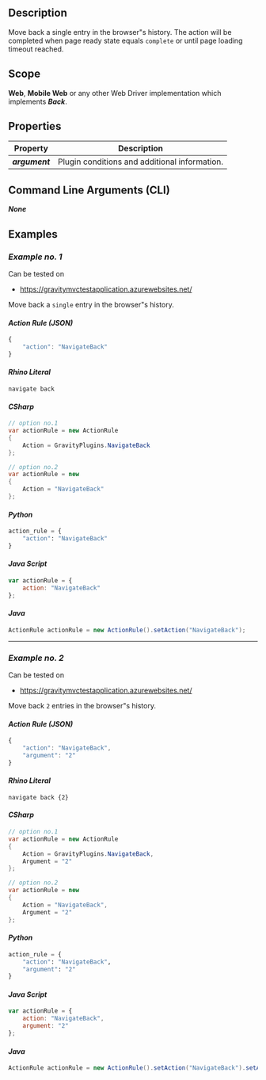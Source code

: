 ## Description
Move back a single entry in the browser\"s history. The action will be completed when page ready state equals ```complete``` or until page loading timeout reached.

## Scope
**Web**, **Mobile Web** or any other Web Driver implementation which implements _**Back**_.

## Properties
| Property             | Description                                           |
|----------------------|-------------------------------------------------------|
| _**argument**_       | Plugin conditions and additional information.         |

## Command Line Arguments (CLI)
_**None**_

## Examples
### _Example no. 1_
Can be tested on
* https://gravitymvctestapplication.azurewebsites.net/

Move back a ```single``` entry in the browser\"s history.

#### _Action Rule (JSON)_
```js
{
    "action": "NavigateBack"
}
```

#### _Rhino Literal_
```
navigate back
```

#### _CSharp_
```csharp
// option no.1
var actionRule = new ActionRule
{
    Action = GravityPlugins.NavigateBack
};

// option no.2
var actionRule = new
{
    Action = "NavigateBack"
};
```

#### _Python_
```python
action_rule = {
    "action": "NavigateBack"
}
```

#### _Java Script_
```js
var actionRule = {
    action: "NavigateBack"
};
```

#### _Java_
```java
ActionRule actionRule = new ActionRule().setAction("NavigateBack");
```

***

### _Example no. 2_
Can be tested on
* https://gravitymvctestapplication.azurewebsites.net/

Move back ```2``` entries in the browser\"s history.

#### _Action Rule (JSON)_
```js
{
    "action": "NavigateBack",
    "argument": "2"
}
```

#### _Rhino Literal_
```
navigate back {2}
```

#### _CSharp_
```csharp
// option no.1
var actionRule = new ActionRule
{
    Action = GravityPlugins.NavigateBack,
    Argument = "2"
};

// option no.2
var actionRule = new
{
    Action = "NavigateBack",
    Argument = "2"
};
```

#### _Python_
```python
action_rule = {
    "action": "NavigateBack",
    "argument": "2" 
}
```

#### _Java Script_
```js
var actionRule = {
    action: "NavigateBack",
    argument: "2"
};
```

#### _Java_
```java
ActionRule actionRule = new ActionRule().setAction("NavigateBack").setArgument("2");